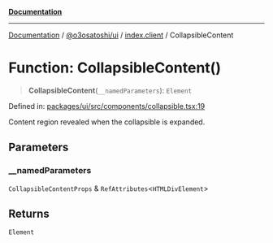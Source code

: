 [**Documentation**](../../../../README.md)

***

[Documentation](../../../../README.md) / [@o3osatoshi/ui](../../README.md) / [index.client](../README.md) / CollapsibleContent

# Function: CollapsibleContent()

> **CollapsibleContent**(`__namedParameters`): `Element`

Defined in: [packages/ui/src/components/collapsible.tsx:19](https://github.com/o3osatoshi/experiment/blob/54ab00df974a3e9f8283fbcd8c611ed1e0274132/packages/ui/src/components/collapsible.tsx#L19)

Content region revealed when the collapsible is expanded.

## Parameters

### \_\_namedParameters

`CollapsibleContentProps` & `RefAttributes`\<`HTMLDivElement`\>

## Returns

`Element`
